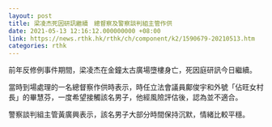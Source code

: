 ```yaml
---
layout: post
title: 梁凌杰死因研訊繼續　總督察及警察談判組主管作供
date: 2021-05-13 12:16:12.000000000 +08:00
link: https://news.rthk.hk/rthk/ch/component/k2/1590679-20210513.htm
categories: rthk
---
```


前年反修例事件期間，梁凌杰在金鐘太古廣場墮樓身亡，死因庭研訊今日繼續。

當時到場處理的一名總督察作供時表示，時任立法會議員鄺俊宇和外號「佔旺女村長」的畢慧芬，一度希望接觸該名男子，他經風險評估後，認為並不適合。

警察談判組主管黃廣興表示，該名男子大部分時間保持沉默，情緒比較平穩。
